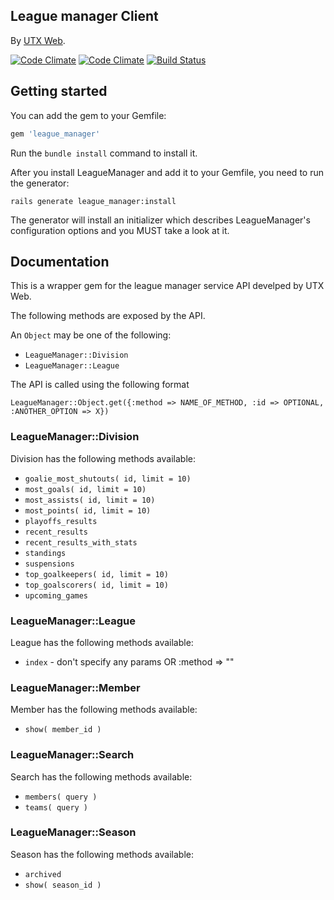## League manager Client

By [UTX Web](http://www.utxweb.com/).

[![Code Climate](https://codeclimate.com/github/rafalklo/league_manager.png)](https://codeclimate.com/github/rafalklo/league_manager)
[![Code Climate](https://codeclimate.com/github/rafalklo/league_manager/coverage.png)](https://codeclimate.com/github/rafalklo/league_manager)
[![Build Status](https://api.travis-ci.org/rafalklo/league_manager.png?branch=master)](http://travis-ci.org/rafalklo/league_manager)

## Getting started

You can add the gem to your Gemfile:

```ruby
gem 'league_manager'
```

Run the `bundle install` command to install it.

After you install LeagueManager and add it to your Gemfile, you need to run the generator:

```console
rails generate league_manager:install
```

The generator will install an initializer which describes LeagueManager's configuration options and you MUST take a look at it. 

## Documentation

This is a wrapper gem for the league manager service API develped by UTX Web.

The following methods are exposed by the API.

An `Object` may be one of the following:
* `LeagueManager::Division`
* `LeagueManager::League`

The API is called using the following format

`LeagueManager::Object.get({:method => NAME_OF_METHOD, :id => OPTIONAL, :ANOTHER_OPTION => X})`

### LeagueManager::Division

Division has the following methods available:
* `goalie_most_shutouts( id, limit = 10)`
* `most_goals( id, limit = 10)`
* `most_assists( id, limit = 10)`
* `most_points( id, limit = 10)`
* `playoffs_results`
* `recent_results`
* `recent_results_with_stats`
* `standings`
* `suspensions`
* `top_goalkeepers( id, limit = 10)`
* `top_goalscorers( id, limit = 10)`
* `upcoming_games`

### LeagueManager::League
League has the following methods available:
* `index` - don't specify any params OR :method => ""

### LeagueManager::Member

Member has the following methods available:
* `show( member_id )`

### LeagueManager::Search

Search has the following methods available:
* `members( query )`
* `teams( query )`

### LeagueManager::Season

Season has the following methods available:
* `archived`
* `show( season_id )`
